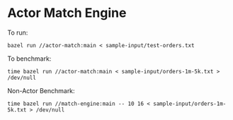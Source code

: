 # Actor Match Engine


To run:

    bazel run //actor-match:main < sample-input/test-orders.txt

To benchmark:

    time bazel run //actor-match:main < sample-input/orders-1m-5k.txt > /dev/null

Non-Actor Benchmark:

    time bazel run //match-engine:main -- 10 16 < sample-input/orders-1m-5k.txt > /dev/null